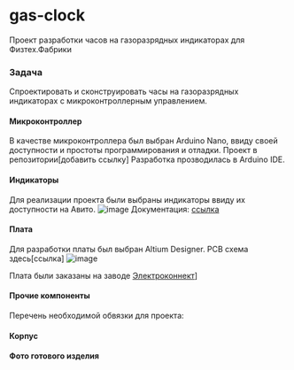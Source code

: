 # gas-clock
Проект разработки часов на газоразрядных индикаторах для Физтех.Фабрики

### Задача
Cпроектировать и сконструировать часы на газоразрядных индикаторах с микроконтроллерным управлением.

#### Микроконтроллер
В качестве микроконтроллера был выбран Arduino Nano, ввиду своей доступности и простоты программирования и отладки. Проект в репозитории[добавить ссылку] 
Разработка прозводилась в Arduino IDE.

#### Индикаторы
Для реализации проекта были выбраны индикаторы ввиду их доступности на Авито.
![image](https://github.com/user-attachments/assets/062d897e-ce6e-4f94-9e3f-2cd2dcdca8f1)
Документация: [ссылка](https://www.belchip.by/sitedocs/in14.pdf)

#### Плата
Для разработки платы был выбран Altium Designer. PCB схема здесь[ссылка]
![image](https://github.com/user-attachments/assets/916f6063-7eff-4f47-96af-a7a969f5fda8)

Плата были заказаны на заводе [Электроконнект](https://pselectro.ru)]

#### Прочие компоненты
Перечень необходимой обвязки для проекта:



#### Корпус

#### Фото готового изделия

